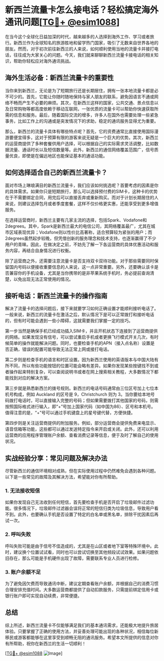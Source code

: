 # 新西兰流量卡怎么接电话？轻松搞定海外通讯问题[[TG💪+ @esim1088](https://t.me/s/esim1088)]

在当今这个全球化日益加深的时代，越来越多的人选择到海外工作、学习或者旅行。新西兰作为全球知名的旅游胜地和留学热门国家，吸引了无数来自世界各地的朋友。然而，对于初次前往新西兰的人来说，如何顺利使用当地的流量卡并接打电话，往往成为大家关心的问题。今天，我们就来聊聊新西兰流量卡接电话的相关知识，帮助你轻松应对海外通讯挑战。

## 海外生活必备：新西兰流量卡的重要性

当你来到新西兰，无论是为了短期旅行还是长期居住，拥有一张本地流量卡都是必不可少的。首先，它能让你随时随地保持与家人朋友的联系，避免因语言不通或网络不畅而产生不必要的麻烦。其次，在新西兰这样的国家，公共交通、景点信息以及日常购物等都高度依赖于移动互联网，一张优质的流量卡可以帮助你快速获取所需的信息和服务。最后，随着国际交流的增多，许多人在国外也需要处理一些紧急事务，比如工作上的沟通或是突发情况下的求助，稳定的通讯服务显得尤为重要。

那么，新西兰的流量卡具体有哪些特点呢？首先，它的资费通常比直接使用国际漫游要便宜得多，这对于预算有限的游客来说无疑是一个巨大的优势。其次，新西兰的运营商提供了多种套餐供用户选择，可以根据自己的实际需求灵活调整，比如数据流量、通话时长以及短信数量等。此外，新西兰的通信网络覆盖范围广，信号质量优良，即使是在偏远地区也能保证基本的通话功能。

## 如何选择适合自己的新西兰流量卡？

面对市场上琳琅满目的新西兰流量卡，我们应该如何挑选呢？首要考虑的因素是你的具体需求。如果你只是短期旅行，那么可以选择预付费的SIM卡，这种卡的优势在于不需要绑定合同，用完后可以直接丢弃或重新购买。而对于计划长期居住的人来说，则建议选择包月或者季度套餐，这样不仅价格更实惠，还能享受到更多增值服务。

在选择运营商时，新西兰主要有几家主流的选择，包括Spark、Vodafone和2degrees。其中，Spark是新西兰最大的电信公司，其网络覆盖最广，尤其在城市区域表现优异；Vodafone则以性价比高著称，适合预算较为紧张的用户；而2degrees虽然起步较晚，但凭借创新的服务理念和技术支持，也逐渐赢得了不少用户的青睐。因此，在做决定之前，不妨先了解一下各运营商的具体优惠活动和服务内容，再结合自身情况进行权衡。

除了运营商之外，还需要注意流量卡是否支持双卡双待功能。对于那些需要同时保留国内号码以便接收重要信息的人来说，这一点非常重要。另外，还要确认该卡是否兼容你的手机设备，尤其是当你携带的是非苹果系统手机时，务必提前查询清楚，以免出现无法正常使用的情况。

## 接听电话：新西兰流量卡的操作指南

解决了流量卡的选择问题后，接下来就要学习如何正确设置才能顺利接听电话了。一般来说，新西兰的流量卡在激活之后，默认情况下是可以正常拨打和接听电话的，但有时可能会遇到一些小障碍，这就需要我们掌握一定的技巧。

第一步当然是确保手机已经成功插入SIM卡，并且开机状态下连接到了运营商提供的网络。如果发现没有信号，可以尝试重启手机或者更换飞行模式开关几次，有时候简单的操作就能解决问题。同时，也要检查手机的APN（接入点名称）设置是否正确，错误的配置可能导致无法正常上网或接打电话。

第二步则是检查手机的语言和时区设置。因为新西兰使用的英语版本与中国大陆有所不同，所以有些功能按钮的位置可能会略有差异。如果你发现某些按键找不到或者操作起来特别复杂，可以查阅说明书或者在网上搜索相关教程，大多数情况下都能找到对应的解决方案。

第三步就是熟悉新西兰的拨号规则。新西兰的电话号码通常由三位区号加上七位本机号构成，例如 Auckland 的区号是 9，Christchurch 则为 3。当你要给本地号码拨打电话时，可以直接输入完整的号码；但如果需要拨打其他国家的号码，则需按照国际格式进行输入，即“+”号加上国家代码（如中国为86）、区号和本机号。值得注意的是，“+”号可以通过手机键盘上的星号键代替，方便快捷。

第四步则是关注运营商提供的附加服务。例如，部分运营商会提供免费来电显示、语音信箱等功能，这些都可以通过发送特定指令来开启或关闭。此外，还可以利用运营商的应用程序管理账户余额、查看消费记录等信息，便于及时了解自己的使用状况。

## 实战经验分享：常见问题及解决办法

尽管新西兰的通信环境相对成熟，但在实际使用过程中仍然难免会遇到各种问题。以下是一些常见的故障及其解决方法，希望能对你有所帮助。

### 1. 无法接收短信

如果你发现自己无法收到任何短信，首先要检查手机是否开启了垃圾邮件过滤功能。很多情况下，垃圾邮件过滤器会误将正常的短信归类为垃圾信息，导致用户看不到。此外，也要确认手机是否设置了特定的白名单或黑名单，排除干扰因素后再试一次。

### 2. 呼叫失败

呼叫失败可能是由于信号不佳造成的，尤其是在山区或者地下室等特殊环境中。此时，建议换个位置试试看，同时也可以尝试切换至其他频段试试效果。如果问题依旧存在，那么可能是手机硬件出现了故障，需要联系专业人员进行检修。

### 3. 账户余额不足

为了避免因欠费而导致通讯中断，建议定期查看账户余额，并根据自己的消费习惯合理安排充值时间。大多数运营商都提供了自动扣款服务，只需提前绑定信用卡或银行账户即可实现自动续费，非常便捷。

## 总结

综上所述，新西兰流量卡不仅能够满足我们的基本通讯需求，还能极大地提升旅居体验。只要掌握了正确的使用方法，并妥善处理可能出现的各种状况，相信每位新移民或游客都能够在这里享受到顺畅无阻的通讯服务。希望本文所提供的信息对你有所帮助，祝你在新西兰的生活一切顺利！

[[TG💪+ @esim1088](https://t.me/s/esim1088) ![Image](https://i.postimg.cc/4NQfJmqS/Snipaste-2025-05-13-00-14-12.png)]